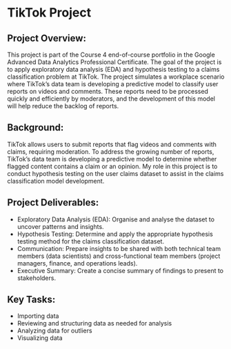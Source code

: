 # TikTok Project
## Project Overview:
This project is part of the Course 4 end-of-course portfolio in the Google Advanced Data Analytics Professional Certificate. The goal of the project is to apply exploratory data analysis (EDA) and hypothesis testing to a claims classification problem at TikTok. The project simulates a workplace scenario where TikTok’s data team is developing a predictive model to classify user reports on videos and comments. These reports need to be processed quickly and efficiently by moderators, and the development of this model will help reduce the backlog of reports.

## Background:
TikTok allows users to submit reports that flag videos and comments with claims, requiring moderation. To address the growing number of reports, TikTok’s data team is developing a predictive model to determine whether flagged content contains a claim or an opinion. My role in this project is to conduct hypothesis testing on the user claims dataset to assist in the claims classification model development.

## Project Deliverables:

- Exploratory Data Analysis (EDA): Organise and analyse the dataset to uncover patterns and insights.
- Hypothesis Testing: Determine and apply the appropriate hypothesis testing method for the claims classification dataset.
- Communication: Prepare insights to be shared with both technical team members (data scientists) and cross-functional team members (project managers, finance, and operations leads).
- Executive Summary: Create a concise summary of findings to present to stakeholders.

## Key Tasks:
- Importing data
- Reviewing and structuring data as needed for analysis
- Analyzing data for outliers
- Visualizing data
